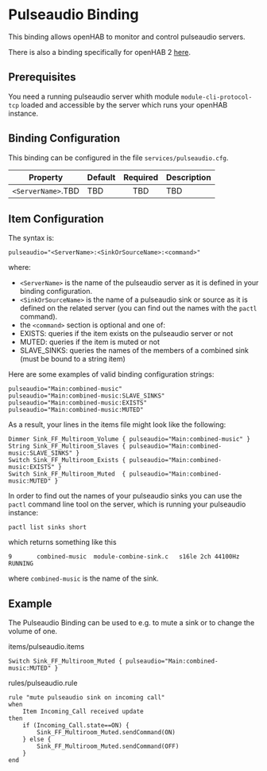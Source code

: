 # Pulseaudio Binding

This binding allows openHAB to monitor and control pulseaudio servers.

There is also a binding specifically for openHAB 2 [here](http://docs.openhab.org/addons/bindings/pulseaudio/readme.html).

## Prerequisites

You need a running pulseaudio server whith module `module-cli-protocol-tcp` loaded and accessible by the server which runs your openHAB instance.

## Binding Configuration

This binding can be configured in the file `services/pulseaudio.cfg`.

| Property | Default | Required | Description |
|----------|---------|:--------:|-------------|
| `<ServerName>`.TBD | TBD     |   TBD    |   TBD       |


## Item Configuration

The syntax is: 

```
pulseaudio="<ServerName>:<SinkOrSourceName>:<command>"
```

where:

* `<ServerName>` is the name of the pulseaudio server as it is defined in your binding configuration.
* `<SinkOrSourceName>` is the name of a pulseaudio sink or source as it is defined on the related server (you can find out the names with the `pactl` command).
* the `<command>` section is optional and one of:
 * EXISTS: queries if the item exists on the pulseaudio server or not
 * MUTED: queries if the item is muted or not
 * SLAVE_SINKS: queries the names of the members of a combined sink (must be bound to a string item)

Here are some examples of valid binding configuration strings: 

```
pulseaudio="Main:combined-music"
pulseaudio="Main:combined-music:SLAVE_SINKS"
pulseaudio="Main:combined-music:EXISTS"
pulseaudio="Main:combined-music:MUTED"
```

As a result, your lines in the items file might look like the following: 

```
Dimmer Sink_FF_Multiroom_Volume	{ pulseaudio="Main:combined-music" }
String Sink_FF_Multiroom_Slaves { pulseaudio="Main:combined-music:SLAVE_SINKS" }
Switch Sink_FF_Multiroom_Exists { pulseaudio="Main:combined-music:EXISTS" }
Switch Sink_FF_Multiroom_Muted  { pulseaudio="Main:combined-music:MUTED" }
```

In order to find out the names of your pulseaudio sinks you can use the `pactl` command line tool on the server, which is running your pulseaudio instance:

```shell
pactl list sinks short
```
which returns something like this

```text
9       combined-music  module-combine-sink.c   s16le 2ch 44100Hz       RUNNING
```

where `combined-music` is the name of the sink.

## Example

The Pulseaudio Binding can be used to e.g. to mute a sink or to change the volume of one.

items/pulseaudio.items

```
Switch Sink_FF_Multiroom_Muted { pulseaudio="Main:combined-music:MUTED" }
```

rules/pulseaudio.rule

```
rule "mute pulseaudio sink on incoming call"
when
	Item Incoming_Call received update
then
	if (Incoming_Call.state==ON) {
		Sink_FF_Multiroom_Muted.sendCommand(ON)
	} else {
		Sink_FF_Multiroom_Muted.sendCommand(OFF)
	}
end
```
